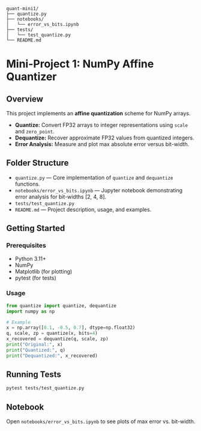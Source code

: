 ```
quant-mini1/
├── quantize.py
├── notebooks/
│   └── error_vs_bits.ipynb
├── tests/
│   └── test_quantize.py
└── README.md
```

# Mini-Project 1: NumPy Affine Quantizer

## Overview
This project implements an **affine quantization** scheme for NumPy arrays.

- **Quantize:** Convert FP32 arrays to integer representations using `scale` and `zero_point`.
- **Dequantize:** Recover approximate FP32 values from quantized integers.
- **Error Analysis:** Measure and plot max absolute error versus bit-width.

## Folder Structure

- `quantize.py` — Core implementation of `quantize` and `dequantize` functions.
- `notebooks/error_vs_bits.ipynb` — Jupyter notebook demonstrating error analysis for bit-widths [2, 4, 8].
- `tests/test_quantize.py`
- `README.md` — Project description, usage, and examples.

## Getting Started

### Prerequisites
- Python 3.11+
- NumPy
- Matplotlib (for plotting)
- pytest (for tests)


### Usage
```python
from quantize import quantize, dequantize
import numpy as np

# Example
x = np.array([0.1, -0.5, 0.7], dtype=np.float32)
q, scale, zp = quantize(x, bits=4)
x_recovered = dequantize(q, scale, zp)
print("Original:", x)
print("Quantized:", q)
print("Dequantized:", x_recovered)
```

## Running Tests
```bash
pytest tests/test_quantize.py
```

## Notebook
Open `notebooks/error_vs_bits.ipynb` to see plots of max error vs. bit-width.

